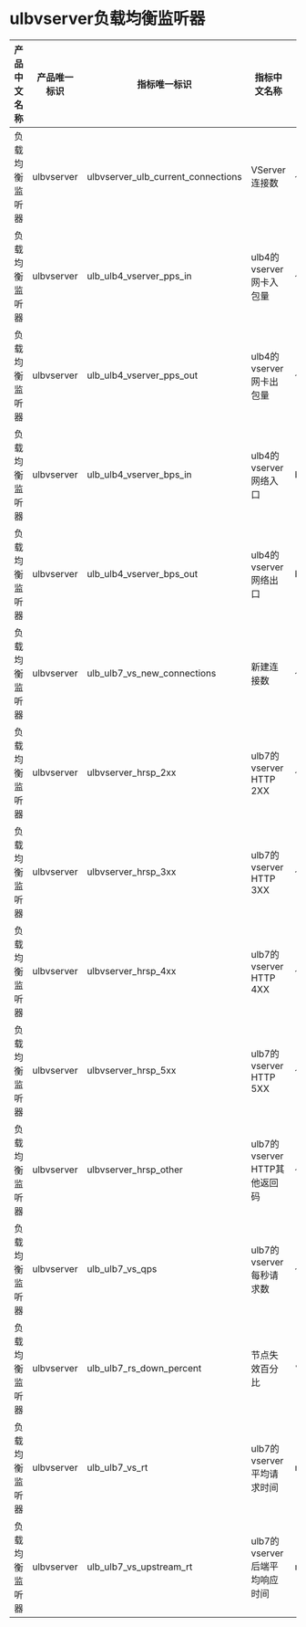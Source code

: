 # ulbvserver负载均衡监听器

| 产品中文名称  | 产品唯一标识     | 指标唯一标识                             | 指标中文名称                 | 单位  | 备注 |
|---------|------------|------------------------------------|------------------------|-----|----|
| 负载均衡监听器 | ulbvserver | ulbvserver_ulb_current_connections | VServer连接数             | 个   |    |
| 负载均衡监听器 | ulbvserver | ulb_ulb4_vserver_pps_in            | ulb4的vserver 网卡入包量     | 个/s |    |
| 负载均衡监听器 | ulbvserver | ulb_ulb4_vserver_pps_out           | ulb4的vserver 网卡出包量     | 个/s |    |
| 负载均衡监听器 | ulbvserver | ulb_ulb4_vserver_bps_in            | ulb4的vserver 网络入口      | bps |    |
| 负载均衡监听器 | ulbvserver | ulb_ulb4_vserver_bps_out           | ulb4的vserver 网络出口      | bps |    |
| 负载均衡监听器 | ulbvserver | ulb_ulb7_vs_new_connections        | 新建连接数                  | 个/s |    |
| 负载均衡监听器 | ulbvserver | ulbvserver_hrsp_2xx                | ulb7的vserver HTTP 2XX  | 个/s |    |
| 负载均衡监听器 | ulbvserver | ulbvserver_hrsp_3xx                | ulb7的vserver HTTP 3XX  | 个/s |    |
| 负载均衡监听器 | ulbvserver | ulbvserver_hrsp_4xx                | ulb7的vserver HTTP 4XX  | 个/s |    |
| 负载均衡监听器 | ulbvserver | ulbvserver_hrsp_5xx                | ulb7的vserver HTTP 5XX  | 个/s |    |
| 负载均衡监听器 | ulbvserver | ulbvserver_hrsp_other              | ulb7的vserver HTTP其他返回码 | 个/s |    |
| 负载均衡监听器 | ulbvserver | ulb_ulb7_vs_qps                    | ulb7的vserver 每秒请求数     | 个/s |    |
| 负载均衡监听器 | ulbvserver | ulb_ulb7_rs_down_percent           | 节点失效百分比                | %   |    |
| 负载均衡监听器 | ulbvserver | ulb_ulb7_vs_rt                     | ulb7的vserver 平均请求时间    | ms  |    |
| 负载均衡监听器 | ulbvserver | ulb_ulb7_vs_upstream_rt            | ulb7的vserver 后端平均响应时间  | ms  |    |
